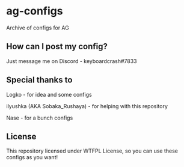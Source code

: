 # ag-configs
Archive of configs for AG

## How can I post my config?
Just message me on Discord - keyboardcrash#7833

## Special thanks to
Logko - for idea and some configs

ilyushka (AKA Sobaka_Rushaya) - for helping with this repository

Nase - for a bunch configs

## License
This repository licensed under WTFPL License, so you can use these configs as you want!
